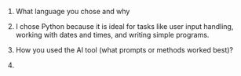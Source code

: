 1. What language you chose and why
1. I chose Python because it is ideal for tasks like user input handling, working with dates and times, and writing simple programs.

2. How you used the AI tool (what prompts or methods worked best)?
2. 